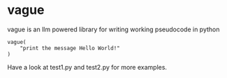 # vague
vague is an llm powered library for writing working pseudocode in python

```
vague(
    "print the message Hello World!"
)
```

Have a look at test1.py and test2.py for more examples.